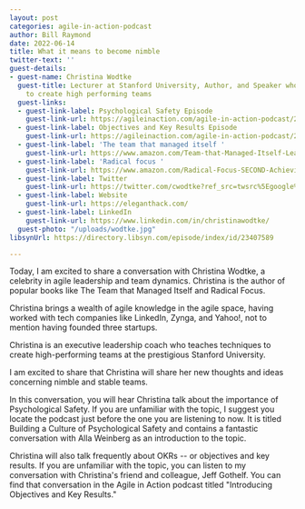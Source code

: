 ```yaml
---
layout: post
categories: agile-in-action-podcast
author: Bill Raymond
date: 2022-06-14
title: What it means to become nimble
twitter-text: ''
guest-details:
- guest-name: Christina Wodtke
  guest-title: Lecturer at Stanford University, Author, and Speaker who teaches techniques
    to create high performing teams
  guest-links:
  - guest-link-label: Psychological Safety Episode
    guest-link-url: https://agileinaction.com/agile-in-action-podcast/2022/06/07/building-a-culture-of-psychological-safety.html
  - guest-link-label: Objectives and Key Results Episode
    guest-link-url: https://agileinaction.com/agile-in-action-podcast/2022/03/29/introducing-objectives-and-key-results-okrs.html
  - guest-link-label: 'The team that managed itself '
    guest-link-url: https://www.amazon.com/Team-that-Managed-Itself-Leadership-ebook/dp/B07ZG5Y689
  - guest-link-label: 'Radical focus '
    guest-link-url: https://www.amazon.com/Radical-Focus-SECOND-Achieving-Objectives-ebook/dp/B091ZL2SRL/ref=sr_1_1?crid=12CSMFPMU59G9&keywords=radical+focus&qid=1655098663&s=digital-text&sprefix=radical+focus%2Cdigital-text%2C163&sr=1-1
  - guest-link-label: Twitter
    guest-link-url: https://twitter.com/cwodtke?ref_src=twsrc%5Egoogle%7Ctwcamp%5Eserp%7Ctwgr%5Eauthor
  - guest-link-label: Website
    guest-link-url: https://eleganthack.com/
  - guest-link-label: LinkedIn
    guest-link-url: https://www.linkedin.com/in/christinawodtke/
  guest-photo: "/uploads/wodtke.jpg"
libsynUrl: https://directory.libsyn.com/episode/index/id/23407589

---
```

Today, I am excited to share a conversation with Christina Wodtke, a celebrity in agile leadership and team dynamics. Christina is the author of popular books like The Team that Managed Itself and Radical Focus.

Christina brings a wealth of agile knowledge in the agile space, having worked with tech companies like LinkedIn, Zynga, and Yahoo!, not to mention having founded three startups.

Christina is an executive leadership coach who teaches techniques to create high-performing teams at the prestigious Stanford University.

I am excited to share that Christina will share her new thoughts and ideas concerning nimble and stable teams.

In this conversation, you will hear Christina talk about the importance of Psychological Safety. If you are unfamiliar with the topic, I suggest you locate the podcast just before the one you are listening to now. It is titled Building a Culture of Psychological Safety and contains a fantastic conversation with Alla Weinberg as an introduction to the topic.

Christina will also talk frequently about OKRs -- or objectives and key results. If you are unfamiliar with the topic, you can listen to my conversation with Christina's friend and colleague, Jeff Gothelf. You can find that conversation in the Agile in Action podcast titled "Introducing Objectives and Key Results."